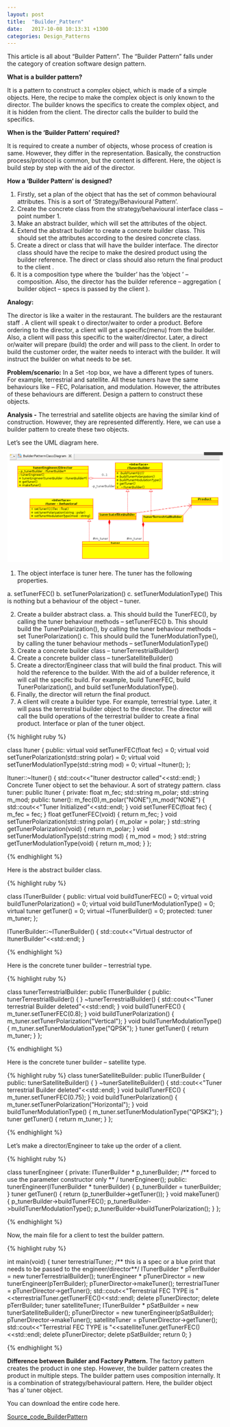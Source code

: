 ```yaml
---
layout: post
title:  "Builder_Pattern"
date:   2017-10-08 10:13:31 +1300
categories: Design_Patterns
---
```


This article is all about “Builder Pattern”. The “Builder Pattern” falls under
the category of creation software design pattern.

**What is a builder pattern?**

It is a pattern to construct a complex object, which is made of a simple
objects. Here, the recipe to make the complex object is only known to the
director. The builder knows the specifics to create the complex object, and it
is hidden from the client. The director calls the builder to build the
specifics.

**When is the ‘Builder Pattern’ required?**

It is required to create a number of objects, whose process of creation is
same. However, they differ in the representation. Basically, the construction
process/protocol is common, but the content is different. Here, the object is
build step by step with the aid of the director.

**How a ‘Builder Pattern’ is designed?**

1. Firstly, set a plan of the object that has the set of common behavioural
attributes. This is a sort of ‘Strategy/Behavioural Pattern’.
2. Create the concrete class from the strategy/behavioural interface class –
point number 1.
3. Make an abstract builder, which will set the attributes of the object.
4. Extend the abstract builder to create a concrete builder class. This should
set the attributes according to the desired concrete class.
5. Create a direct or class that will have the builder interface. The director
class should have the recipe to make the desired product using the builder
reference. The direct or class should also return the final product to the client .
6. It is a composition type where the ‘builder’ has the ‘object ’ – composition.
Also, the director has the builder reference – aggregation ( builder object –
specs is passed by the client ).

**Analogy:**

The director is like a waiter in the restaurant. The builders are the restaurant
staff . A client will speak t o director/waiter to order a product. Before
ordering to the director, a client will get a specific(menu) from the builder.
Also, a client will pass this specific to the waiter/director.
Later, a direct or/waiter will prepare (build) the order and will pass to the
client. In order to build the customer order, the waiter needs to interact with
the builder. It will instruct the builder on what needs to be set.

**Problem/scenario:** In a Set -top box, we have a different types of tuners.
For example, terrestrial and satellite. All these tuners have the same
behaviours like – FEC, Polarisation, and modulation. However, the attributes
of these behaviours are different. Design a pattern to construct these objects.

**Analysis -** The terrestrial and satellite objects are having the similar
kind of construction. However, they are represented differently. Here, we can
use a builder pattern to create these two objects.

Let’s see the UML diagram here.

<img src="/assets/img/Builder_Pattern_UML.png" alt="Builder_Pattern_UML">

1. The object interface is tuner here. The tuner has the following properties.

a. setTunerFEC()
b. setTunerPolarization()
c. setTunerModulationType()
This is nothing but a behaviour of the object – tuner.

2. Create a builder abstract class.
a. This should build the TunerFEC(), by calling the tuner behaviour methods –
setTunerFEC()
b. This should build the TunerPolarization(), by calling the tuner behaviour
methods – set TunerPolarization()
c. This should build the TunerModulationType(), by calling the tuner behaviour
methods – setTunerModulationType()
3. Create a concrete builder class – tunerTerrestrialBuilder()
4. Create a concrete builder class – tunerSatelliteBuilder()
5. Create a director/Engineer class that will build the final product. This will
hold the reference to the builder. With the aid of a builder reference, it will
call the specific build. For example, build TunerFEC, build
TunerPolarization(), and build setTunerModulationType().
6. Finally, the director will return the final product.
7. A client will create a builder type. For example, terrestrial type.
Later, it will pass the terrestrial builder object to the director. The director
will call the build operations of the terrestrial builder to create a final product.
Interface or plan of the tuner object.

{% highlight ruby %}

  class Ituner
  {
  public:
    virtual void setTunerFEC(float fec) = 0;
    virtual void setTunerPolarization(std::string polar) = 0;
    virtual void setTunerModulationType(std::string mod) = 0;
    virtual ~Ituner();
  };

  Ituner::~Ituner()
  {
    std::cout<<"Ituner destructor called"<<std::endl;
  }
    Concrete Tuner object to set the behaviour. A sort of strategy pattern.
    class tuner: public Ituner
    {
      private:
        float m_fec;
        std::string m_polar;
        std::string m_mod;
      public:
          tuner(): m_fec(0),m_polar("NONE"),m_mod("NONE")
          {
            std::cout<<"Tuner Initialized"<<std::endl;
          }
          void setTunerFEC(float fec)
          {
            m_fec = fec;
          }
          float getTunerFEC(void)
          {
            return m_fec;
          }
          void setTunerPolarization(std::string polar)
          {
            m_polar = polar;
          }
          std::string getTunerPolarization(void)
          {
            return m_polar;
          }
          void setTunerModulationType(std::string mod)
          {
            m_mod = mod;
          }
          std::string getTunerModulationType(void)
          {
            return m_mod;
          }
  };

  {% endhighlight %}

  Here is the abstract builder class.

  {% highlight ruby %}

  class ITunerBuilder
  {
    public:
      virtual void buildTunerFEC() = 0;
      virtual void buildTunerPolarization() = 0;
      virtual void buildTunerModulationType() = 0;
      virtual tuner getTuner() = 0;
      virtual ~ITunerBuilder() = 0;
    protected:
      tuner m_tuner;
  };

  ITunerBuilder::~ITunerBuilder()
  {
    std::cout<<"Virtual destructor of ItunerBuilder"<<std::endl;
  }

  {% endhighlight %}

  Here is the concrete tuner builder – terrestrial type.

  {% highlight ruby %}

  class tunerTerrestrialBuilder: public ITunerBuilder
  {
    public:
      tunerTerrestrialBuilder()
      {
      }
      ~tunerTerrestrialBuilder()
      {
        std::cout<<"Tuner terrestrial Builder deleted"<<std::endl;
      }
      void buildTunerFEC()
      {
        m_tuner.setTunerFEC(0.8);
      }
      void buildTunerPolarization()
      {
        m_tuner.setTunerPolarization("Vertical");
      }
      void buildTunerModulationType()
      {
        m_tuner.setTunerModulationType("QPSK");
      }
      tuner getTuner()
      {
        return m_tuner;
      }
  };

{% endhighlight %}

Here is the concrete tuner builder – satellite type.

{% highlight ruby %}
class tunerSatelliteBuilder: public ITunerBuilder
{
  public:
    tunerSatelliteBuilder()
    {
    }
    ~tunerSatelliteBuilder()
    {
      std::cout<<"Tuner terrestrial Builder deleted"<<std::endl;
    }
    void buildTunerFEC()
    {
      m_tuner.setTunerFEC(0.75);
    }
    void buildTunerPolarization()
    {
      m_tuner.setTunerPolarization("Horizontal");
    }
    void buildTunerModulationType()
    {
      m_tuner.setTunerModulationType("QPSK2");
    }
    tuner getTuner()
    {
      return m_tuner;
    }
};

{% endhighlight %}

Let’s make a director/Engineer to take up the order of a client.

{% highlight ruby %}

class tunerEngineer
{
  private:
    ITunerBuilder * p_tunerBuilder;
    /** forced to use the parameter constructor only ** /
    tunerEngineer();
    public:
        tunerEngineer(ITunerBuilder * tunerBuilder)
        {
          p_tunerBuilder = tunerBuilder;
        }
        tuner getTuner()
        {
          return (p_tunerBuilder->getTuner());
        }
        void makeTuner()
        {
          p_tunerBuilder->buildTunerFEC();
          p_tunerBuilder->buildTunerModulationType();
          p_tunerBuilder->buildTunerPolarization();
        }
};

{% endhighlight %}

Now, the main file for a client to test the builder pattern.

{% highlight ruby %}

int main(void)
{
  tuner terrestrialTuner;
  /** this is a spec or a blue print that needs to be passed to the engineer/director**/
  ITunerBuilder * pTerrBuilder = new tunerTerrestrialBuilder();
  tunerEngineer * pTunerDirector = new tunerEngineer(pTerrBuilder);
  pTunerDirector->makeTuner();
  terrestrialTuner = pTunerDirector->getTuner();
  std::cout<<"Terrestrial FEC TYPE is "<<terrestrialTuner.getTunerFEC()<<std::endl;
  delete pTunerDirector;
  delete pTerrBuilder;
  tuner satelliteTuner;
  ITunerBuilder * pSatBuilder = new tunerSatelliteBuilder();
  pTunerDirector = new tunerEngineer(pSatBuilder);
  pTunerDirector->makeTuner();
  satelliteTuner = pTunerDirector->getTuner();
  std::cout<<"Terrestrial FEC TYPE is "<<satelliteTuner.getTunerFEC()<<std::endl;
  delete pTunerDirector;
  delete pSatBuilder;
  return 0;
}

{% endhighlight %}

**Difference between Builder and Factory Pattern.**
The factory pattern creates the product in one step. However, the builder
pattern creates the product in multiple steps. The builder pattern uses
composition internally. It is a combination of strategy/behavioural
pattern. Here, the builder object ‘has a’ tuner object.

You can download the entire code here.

[Source_code_BuilderPattern](https://drive.google.com/open?id=1ncwbzoSmpxX9x-tOjzeVTJ6iEqGbUtFT)
